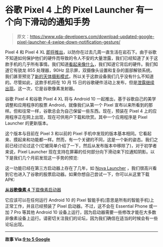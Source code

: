 # 谷歌 Pixel 4 上的 Pixel Launcher 有一个向下滑动的通知手势

> 原文：<https://www.xda-developers.com/download-updated-google-pixel-launcher-4-swipe-down-notification-gesture/>

Pixel 4 和 Pixel 4 XL [即将推出](https://www.xda-developers.com/google-pixel-4-october-15-event/)，以防你在过去几周一直生活在岩石下。由于谷歌不知道如何保护他们的硬件而导致的令人不安的大量泄露，我们已经知道了关于这款手机的几乎所有事情。我们知道[看起来像什么](https://www.xda-developers.com/google-pixel-4-xl-leak-orange-coral-color/)，我们知道它背后的硬件。我们知道它有骁龙 855 处理器，90Hz 显示屏，双摄像头设置和复杂的面部解锁系统。我们甚至预览了[新的天体摄影模式](https://www.xda-developers.com/google-pixel-4-astrophotography-preview-google-camera-7-0/)，所以关于这款设备我们几乎没有什么不知道的。尽管如此，这款手机将在 10 月 15 日的谷歌硬件活动上发布，但是[泄露继续出现](https://www.xda-developers.com/google-recorder-app-pixel-4-download/)。这一次，它是谷歌像素发射器。

谷歌 Pixel 4 和谷歌 Pixel 4 XL 将与 Android 10 一起推出，基于谷歌自己的美学调整和应用程序的股票 Android，就像我们从第一个 Pixel 宣布以来所看到的那样。但和往常一样，谷歌总会为自己保留一些东西。现在，预装在 Pixel 4 上的应用程序正在网上出现，现在可供用户下载和欣赏。其中一个应用程序是 Pixel Launcher 的更新版本。

这个版本与目前在 Pixel 3 和以前的 Pixel 手机中发现的版本基本相同。它看起来、摸起来和功能都一样。然而，有一个关键的不同，这是一个新的姿态。我们之前已经讨论过这个(它被简单介绍了一下，然后从发布版本中移除了)，对于初学者来说，Pixel Launcher 现在支持在屏幕的任何部分向下滑动来下拉通知阴影。以下是我们几个月前发现这一手势的预览:

这一功能已经在第三方启动器上存在了几年，如 [Nova Launcher](https://www.xda-developers.com/tag/nova-launcher/) ，我们很高兴看到它也进入了谷歌的股票启动器。如果你想自己尝试一下，你可以从这里下载 APK:

[**从谷歌像素 4** 下载像素启动器](https://www.apkmirror.com/apk/google-inc/pixel-launcher/pixel-launcher-10-release/pixel-launcher-10-3-android-apk-download/)

它应该可以在任何运行 Android 10 的 Pixel 智能手机(意思是所有的智能手机)上正常工作，并且已经预装了 Pixel 启动器。不过，这不会在 Essential Phone 或一加 7 Pro 等其他 Android 10 设备上运行，因为启动器需要一些修改才能在大多数非像素设备上运行。请密切关注我们的论坛，因为我们确信在适当的时候会有一些论坛出现。

* * *

**故事 Via:[9 to 5 Google](https://9to5google.com/2019/09/27/download-updated-pixel-launcher-pixel-4/)**
